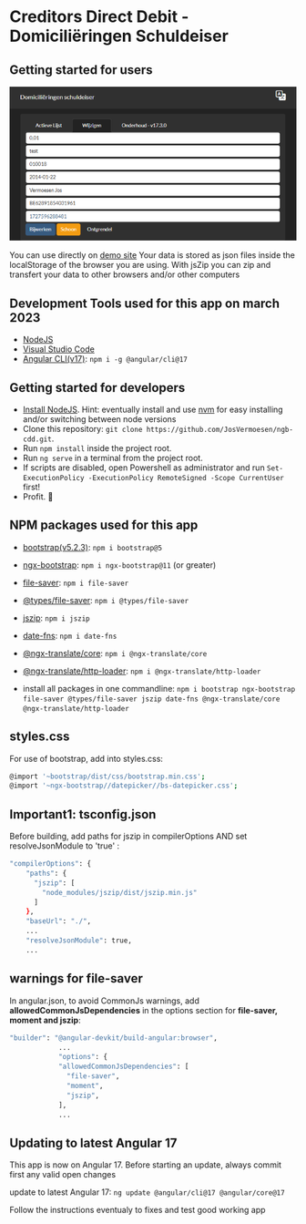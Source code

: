 # Creditors Direct Debit - Domiciliëringen Schuldeiser

## Getting started for users

![CDD](img/cdd.png)

You can use directly on [demo site](https://cdd.vsoft.be)
Your data is stored as json files inside the localStorage of the browser you are using. With jsZip you can zip and transfert your data to other browsers and/or other computers

## Development Tools used for this app on march 2023

- [NodeJS](https://nodejs.org/)
- [Visual Studio Code](https://code.visualstudio.com/)
- [Angular CLI(v17)](https://www.npmjs.com/package/@angular/cli): `npm i -g @angular/cli@17`

## Getting started for developers

- [Install NodeJS](https://nodejs.org/). Hint: eventually install and use [nvm](https://medium.com/@Joachim8675309/installing-node-js-with-nvm-4dc469c977d9) for easy installing and/or switching between node versions
- Clone this repository: `git clone https://github.com/JosVermoesen/ngb-cdd.git`.
- Run `npm install` inside the project root.
- Run `ng serve` in a terminal from the project root.
- If scripts are disabled, open Powershell as administrator and run `Set-ExecutionPolicy -ExecutionPolicy RemoteSigned -Scope CurrentUser` first!
- Profit. :tada:

## NPM packages used for this app

- [bootstrap(v5.2.3)](https://www.npmjs.com/package/bootstrap): `npm i bootstrap@5`
- [ngx-bootstrap](https://www.npmjs.com/package/ngx-bootstrap): `npm i ngx-bootstrap@11` (or greater)
- [file-saver](https://www.npmjs.com/package/file-saver): `npm i file-saver`
- [@types/file-saver](https://www.npmjs.com/package/@types/file-saver): `npm i @types/file-saver`
- [jszip](https://www.npmjs.com/package/jszip): `npm i jszip`
- [date-fns](https://www.npmjs.com/package/date-fns): `npm i date-fns`
- [@ngx-translate/core](https://www.npmjs.com/package/@ngx-translate/core): `npm i @ngx-translate/core`
- [@ngx-translate/http-loader](https://www.npmjs.com/package/@ngx-translate/http-loader): `npm i @ngx-translate/http-loader`

- install all packages in one commandline: `npm i bootstrap ngx-bootstrap file-saver @types/file-saver jszip date-fns @ngx-translate/core @ngx-translate/http-loader`

## styles.css

For use of bootstrap, add into styles.css:

```bash
@import '~bootstrap/dist/css/bootstrap.min.css';
@import '~ngx-bootstrap//datepicker//bs-datepicker.css';
```

## Important1: tsconfig.json

Before building, add paths for jszip in compilerOptions AND set resolveJsonModule to 'true' :

```bash
"compilerOptions": {
    "paths": {
      "jszip": [
        "node_modules/jszip/dist/jszip.min.js"
      ]
    },
    "baseUrl": "./",
    ...
    "resolveJsonModule": true,
    ...
```

## warnings for file-saver

In angular.json, to avoid CommonJs warnings, add __allowedCommonJsDependencies__ in the options section for __file-saver, moment and jszip__:

```bash
"builder": "@angular-devkit/build-angular:browser",          
            ...
            "options": {
            "allowedCommonJsDependencies": [
              "file-saver",
              "moment",
              "jszip",              
            ],
            ...
```

## Updating to latest Angular 17

This app is now on Angular 17. Before starting an update, always commit first any valid open changes

update to latest Angular 17:
`ng update @angular/cli@17 @angular/core@17`

Follow the instructions eventualy to fixes and test good working app
